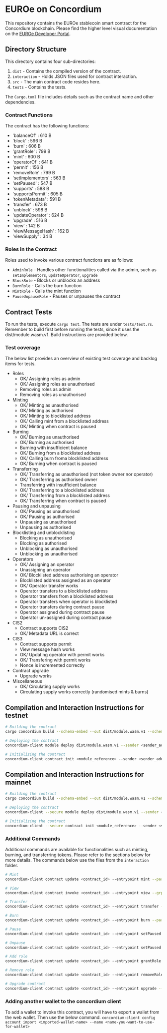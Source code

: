 # EUROe on Concordium

This repository contains the EUROe stablecoin smart contract for the Concordium blockchain. Please find the higher level visual documentation on the [EUROe Developer Portal](https://dev.euroe.com/docs/Stablecoin/overview).

## Directory Structure

This directory contains four sub-directories:
1. `dist` - Contains the compiled version of the contract.
2. `interaction` - Holds JSON files used for contract interaction.
3. `src` - The main contract code resides here.
4. `tests` - Contains the tests.


The `Cargo.toml` file includes details such as the contract name and other dependencies.


### Contract Functions

The contract has the following functions:

  - 'balanceOf'       : 610 B
  - 'block'     : 596 B
  - 'burn'      : 606 B
  - 'grantRole'       : 799 B
  - 'mint'      : 600 B
  - 'operatorOf'      : 641 B
  - 'permit'    : 156 B
  - 'removeRole'      : 799 B
  - 'setImplementors' : 563 B
  - 'setPaused'       : 547 B
  - 'supports'  : 588 B
  - 'supportsPermit'  : 605 B
  - 'tokenMetadata'   : 591 B
  - 'transfer'  : 673 B
  - 'unblock'   : 598 B
  - 'updateOperator'  : 624 B
  - 'upgrade'   : 516 B
  - 'view'      : 142 B
  - 'viewMessageHash' : 162 B
  - 'viewSupply'      : 34 B


### Roles in the Contract

Roles used to invoke various contract functions are as follows:

- `AdminRole` - Handles other functionalities called via the admin, such as `setImplementors`, `updateOperator`, `upgrade`
- `BlockRole` - Blocks or unblocks an address
- `BurnRole` - Calls the burn function
- `MintRole` - Calls the mint function
- `PauseUnpauseRole` - Pauses or unpauses the contract

## Contract Tests

To run the tests, execute `cargo test`.
The tests are under `tests/test.rs`.
Remember to build first before running the tests, since it uses the dist/module.wasm.v1. Build instructions are provided below.



### Test coverage

The below list provides an overview of existing test coverage and backlog items for tests.

- Roles
  - OK/ Assigning roles as admin
  - OK/ Assigning roles as unauthorised
  - Removing roles as admin
  - Removing roles as unauthorised
- Minting
  - OK/ Minting as unauthorised
  - OK/ Minting as authorised
  - OK/ Minting to blocklisted address
  - OK/ Calling mint from a blocklisted address
  - OK/ Minting when contract is paused
- Burning
  - OK/ Burning as unauthorised
  - OK/ Burning as authorised
  - Burning with insufficient balance
  - OK/ Burning from a blocklisted address
  - OK/ Calling burn froma  blocklisted address
  - OK/ Burning when contract is paused
- Transferring 
  - OK/ Transferring as unauthorised (not token owner nor operator)
  - OK/ Transferring as authorised owner
  - Transferring with insufficient balance
  - OK/ Transferring to a blocklisted address
  - OK/ Transferring from a blocklisted address
  - OK/ Transferring when contract is paused
- Pausing and unpausing
  - OK/ Pausing as unauthorised
  - OK/ Pausing as authorised
  - Unpausing as unauthorised
  - Unpausing as authorised
- Blocklisting and unblocklisting
  - Blocking as unauthorised
  - Blocking as authorised
  - Unblocking as unauthorised
  - Unblocking as unauthorised
- Operators
  - OK/ Assigning an operator
  - Unassigning an operator
  - OK/ Blocklisted address authorising an operator
  - Blocklisted address assigned as an operator
  - OK/ Operator transfer works
  - Operator transfers to a blocklisted address
  - Operator transfers from a blocklisted address
  - Operator transfers when operator is blocklisted
  - Operator transfers during contract pause
  - Operator assigned during contract pause
  - Operator un-assigned during contract pause
- CIS2
  - Contract supports CIS2
  - OK/ Metadata URL is correct
- CIS3
  - Contract supports permit
  - View message hash works
  - OK/ Updating operator with permit works
  - OK/ Transfering with permit works
  - Nonce is incremented correctly
- Contract upgrade
  - Upgrade works 
- Miscellaneous
  - OK/ Circulating supply works
  - Circulating supply works correctly (randomised mints & burns)


## Compilation and Interaction Instructions for testnet

```bash
# Building the contract
cargo concordium build --schema-embed --out dist/module.wasm.v1 --schema-out dist/schema.bin

# Deploying the contract
concordium-client module deploy dist/module.wasm.v1 --sender <sender_address> --name euroe_stablecoin --energy 6000 --grpc-ip node.testnet.concordium.com --grpc-port 20000

# Initializing the contract
concordium-client contract init <module_reference> --sender <sender_address> --contract euroe_stablecoin --energy 6000 --grpc-ip node.testnet.concordium.com --grpc-port 20000
```

## Compilation and Interaction Instructions for mainnet
```bash
# Building the contract
cargo concordium build --schema-embed --out dist/module.wasm.v1 --schema-out dist/schema.bin

# Deploying the contract
concordium-client --secure module deploy dist/module.wasm.v1 --sender <sender_address> --name euroe_stablecoin --energy 6000 --grpc-ip grpc.mainnet.concordium.software --grpc-port 20000

# Initializing the contract
concordium-client --secure contract init <module_reference> --sender <sender_address> --contract euroe_stablecoin --energy 6000 --grpc-ip grpc.mainnet.concordium.software --grpc-port 20000
```

### Additional Commands

Additional commands are available for functionalities such as minting, burning, and transferring tokens. Please refer to the sections below for more details.
The commands below use the files from the `interaction` folder.

```bash
# Mint
concordium-client contract update <contract_id> --entrypoint mint --parameter-json interaction/mint2.json --schema dist/schema.bin --sender <sender_address> --energy 6000 --grpc-ip node.testnet.concordium.com --grpc-port 20000

# View
concordium-client contract invoke <contract_id> --entrypoint view --grpc-ip node.testnet.concordium.com --grpc-port 20000

# Transfer
concordium-client contract update <contract_id> --entrypoint transfer --parameter-json interaction/transfer.json --sender <sender_address> --energy 6000 --grpc-ip node.testnet.concordium.com --grpc-port 20000

# Burn
concordium-client contract update <contract_id> --entrypoint burn --parameter-json interaction/burn.json --sender <sender_address> --energy 6000 --grpc-ip node.testnet.concordium.com --grpc-port 20000

# Pause
concordium-client contract update <contract_id> --entrypoint setPaused --parameter-json interaction/pause.json --sender <sender_address> --energy 6000 --grpc-ip node.testnet.concordium.com --grpc-port 20000

# Unpause
concordium-client contract update <contract_id> --entrypoint setPaused --parameter-json interaction/pause.json --sender <sender_address> --energy 6000 --grpc-ip node.testnet.concordium.com --grpc-port 20000

# Add role
concordium-client contract update <contract_id> --entrypoint grantRole --parameter-json interaction/auth.json --schema dist/schema.bin --sender <sender_address> --energy 6000 --grpc-ip node.testnet.concordium.com --grpc-port 20000

# Remove role
concordium-client contract update <contract_id> --entrypoint removeRole --parameter-json interaction/auth.json --schema dist/schema.bin --sender <sender_address> --energy 6000 --grpc-ip node.testnet.concordium.com --grpc-port 20000

# Upgrade contract
concordium-client contract update <contract_id> --entrypoint upgrade --parameter-json interaction/upgrade.json --energy 5000 --sender <sender_address> --grpc-ip node.testnet.concordium.com --grpc-port 20000

```


### Adding another wallet to the concordium client 
To add a wallet to invoke this contract, you will have to export a wallet from the web wallet.
Then use the below command.
`concordium-client config account import <imported-wallet-name> --name <name-you-want-to-use-for-wallet>`